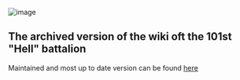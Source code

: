 ![image](https://github.com/user-attachments/assets/e7dc07b5-802b-4cb5-b4fa-4ffc5421aed1)

## The archived version of the wiki oft the 101st "Hell" battalion 

Maintained and most up to date version can be found [here](https://github.com/Costeer/101st-Wiki-Remade)
